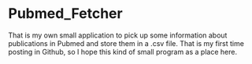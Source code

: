 # Pubmed_Fetcher
That is my own small application to pick up some information about publications in Pubmed and store them in a .csv file.
That is my first time posting in Github, so I hope this kind of small program as a place here.
